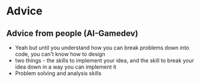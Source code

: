 # Advice

## Advice from people (AI-Gamedev)
* Yeah but until you understand how you can break problems down into code, 
you can't know how to design
* two things - the skills to implement your idea, 
and the skill to break your idea down in a way you can implement it
* Problem solving and analysis skills
